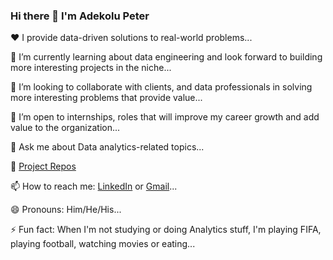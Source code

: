 ### Hi there 👋 I'm Adekolu Peter

❤️ I provide data-driven solutions to real-world problems...

🌱 I’m currently learning about data engineering and look forward to building more interesting projects in the niche...

👯 I’m looking to collaborate with clients, and data professionals in solving more interesting problems that provide value...

🤔 I’m open to internships, roles that will improve my career growth and add value to the organization...

💬 Ask me about Data analytics-related topics...

💪 [Project Repos](https://github.com/Savepeter2?tab=repositories)  

📫 How to reach me: [LinkedIn](https://www.linkedin.com/in/peter-adekolu-593a001a1/) or [Gmail](peteradekolu@gmail.com)...

😄 Pronouns: Him/He/His...

⚡ Fun fact: When I'm not studying or doing Analytics stuff, I'm playing FIFA, playing football, watching movies or eating...

